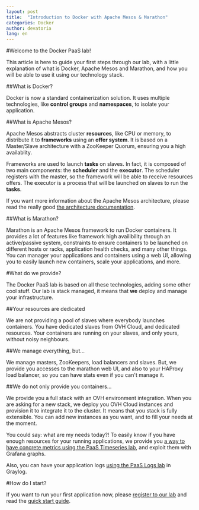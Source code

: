 ```yaml
---
layout: post
title:  "Introduction to Docker with Apache Mesos & Marathon"
categories: Docker
author: devatoria
lang: en
---
```


#Welcome to the Docker PaaS lab!

This article is here to guide your first steps through our lab, with a little explanation of what is Docker, Apache Mesos and Marathon, and how you will be able to use it using our technology stack.

##What is Docker?

Docker is now a standard containerization solution. It uses multiple technologies, like **control groups** and **namespaces**, to isolate your application.

##What is Apache Mesos?

Apache Mesos abstracts cluster **resources**, like CPU or memory, to distribute it to **frameworks** using an **offer system**. It is based on a Master/Slave architecture with a ZooKeeper Quorum, ensuring you a high availablity.

Frameworks are used to launch **tasks** on slaves. In fact, it is composed of two main components: the **scheduler** and the **executor**. The scheduler registers with the master, so the framework will be able to receive resources offers. The executor is a process that will be launched on slaves to run the **tasks**.

If you want more information about the Apache Mesos architecture, please read the really good [the architecture documentation](http://mesos.apache.org/documentation/latest/architecture/).

##What is Marathon?

Marathon is an Apache Mesos framework to run Docker containers. It provides a lot of features like framework high availibility through an active/passive system, constraints to ensure containers to be launched on different hosts or racks, application health checks, and many other things. You can manager your applications and containers using a web UI, allowing you to easily launch new containers, scale your applications, and more.

#What do we provide?

The Docker PaaS lab is based on all these technologies, adding some other cool stuff. Our lab is stack managed, it means that **we** deploy and manage your infrastructure.

##Your resources are dedicated

We are not providing a pool of slaves where everybody launches containers. You have dedicated slaves from OVH Cloud, and dedicated resources. Your containers are running on your slaves, and only yours, without noisy neighbours.

##We manage everything, but...

We manage masters, ZooKeepers, load balancers and slaves. But, we provide you accesses to the marathon web UI, and also to your HAProxy load balancer, so you can have stats even if you can't manage it.

##We do not only provide you containers...

We provide you a full stack with an OVH environment integration. When you are asking for a new stack, we deploy you OVH Cloud instances and provision it to integrate it to the cluster. It means that you stack is fully extensible. You can add new instances as you want, and to fill your needs at the moment.

You could say: what are my needs today?! To easily know if you have enough resources for your running applications, we provide you [a way to have concrete metrics using the PaaS Timeseries lab](/kb/en/docker/marathon-container-metrics.html), and exploit them with Grafana graphs.

Also, you can have your application logs [using the PaaS Logs lab](/kb/en/docker/marathon-container-logs.html) in Graylog.

#How do I start?

If you want to run your first application now, please [register to our lab](https://www.runabove.com/docker-with-mesos-marathon.xml) and read the [quick start guide](/kb/en/docker/quick-start-with-marathon.html).

